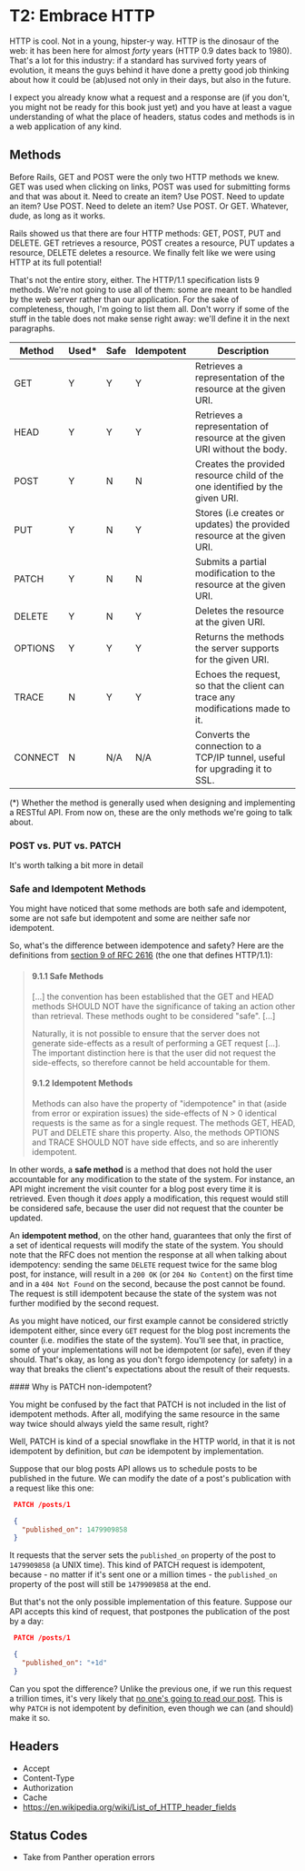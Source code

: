 # T2: Embrace HTTP

HTTP is cool. Not in a young, hipster-y way. HTTP is the dinosaur of the web: it has been here for
almost _forty_ years (HTTP 0.9 dates back to 1980). That's a lot for this industry: if a standard
has survived forty years of evolution, it means the guys behind it have done a pretty good job
thinking about how it could be (ab)used not only in their days, but also in the future.

I expect you already know what a request and a response are (if you don't, you might not be ready
for this book just yet) and you have at least a vague understanding of what the place of headers,
status codes and methods is in a web application of any kind.

## Methods

Before Rails, GET and POST were the only two HTTP methods we knew. GET was used when clicking on
links, POST was used for submitting forms and that was about it. Need to create an item? Use POST.
Need to update an item? Use POST. Need to delete an item? Use POST. Or GET. Whatever, dude, as long
as it works.

Rails showed us that there are four HTTP methods: GET, POST, PUT and DELETE. GET retrieves a
resource, POST creates a resource, PUT updates a resource, DELETE deletes a resource. We finally
felt like we were using HTTP at its full potential!

That's not the entire story, either. The HTTP/1.1 specification lists 9 methods. We're not going to
use all of them: some are meant to be handled by the web server rather than our application. For the
sake of completeness, though, I'm going to list them all. Don't worry if some of the stuff in the
table does not make sense right away: we'll define it in the next paragraphs.

Method  | Used* | Safe | Idempotent | Description
------- | ----- | ---- | ---------- | -----------
GET     | Y     | Y    | Y          | Retrieves a representation of the resource at the given URI.
HEAD    | Y     | Y    | Y          | Retrieves a representation of resource at the given URI without the body.
POST    | Y     | N    | N          | Creates the provided resource child of the one identified by the given URI.
PUT     | Y     | N    | Y          | Stores (i.e creates or updates) the provided resource at the given URI.
PATCH   | Y     | N    | N          | Submits a partial modification to the resource at the given URI.
DELETE  | Y     | N    | Y          | Deletes the resource at the given URI.
OPTIONS | Y     | Y    | Y          | Returns the methods the server supports for the given URI.
TRACE   | N     | Y    | Y          | Echoes the request, so that the client can trace any modifications made to it.
CONNECT | N     | N/A  | N/A        | Converts the connection to a TCP/IP tunnel, useful for upgrading it to SSL.

(*) Whether the method is generally used when designing and implementing a RESTful API. From now
on, these are the only methods we're going to talk about.

### POST vs. PUT vs. PATCH

It's worth talking a bit more in detail

### Safe and Idempotent Methods

You might have noticed that some methods are both safe and idempotent, some are not safe but
idempotent and some are neither safe nor idempotent.

So, what's the difference between idempotence and safety? Here are the definitions from
[section 9 of RFC 2616](https://www.w3.org/Protocols/rfc2616/rfc2616-sec9.html) (the one that
defines HTTP/1.1):

> #### 9.1.1 Safe Methods
>
> [...] the convention has been established that the GET and HEAD methods SHOULD NOT have the
> significance of taking an action other than retrieval. These methods ought to be considered
> "safe". [...]
>
> Naturally, it is not possible to ensure that the server does not generate side-effects as a result
> of performing a GET request [...]. The important distinction here is that the user did not request
> the side-effects, so therefore cannot be held accountable for them.
>
> #### 9.1.2 Idempotent Methods
>
> Methods can also have the property of "idempotence" in that (aside from error or expiration
> issues) the side-effects of N > 0 identical requests is the same as for a single request. The
> methods GET, HEAD, PUT and DELETE share this property. Also, the methods OPTIONS and TRACE SHOULD
> NOT have side effects, and so are inherently idempotent.

In other words, a **safe method** is a method that does not hold the user accountable for any
modification to the state of the system. For instance, an API might increment the visit counter for
a blog post every time it is retrieved. Even though it _does_ apply a modification, this request
would still be considered safe, because the user did not request that the counter be updated.

An **idempotent method**, on the other hand, guarantees that only the first of a set of identical
requests will modify the state of the system. You should note that the RFC does not mention the
response at all when talking about idempotency: sending the same `DELETE` request twice for the same
blog post, for instance, will result in a `200 OK` (or `204 No Content`) on the first time and in a
`404 Not Found` on the second, because the post cannot be found. The request is still idempotent
because the state of the system was not further modified by the second request.

As you might have noticed, our first example cannot be considered strictly idempotent either, since
every `GET` request for the blog post increments the counter (i.e. modifies the state of the
system). You'll see that, in practice, some of your implementations will not be idempotent (or
safe), even if they should. That's okay, as long as you don't forgo idempotency (or safety) in a way
that breaks the client's expectations about the result of their requests.

<aside class="info" data-markdown>
#### Why is PATCH non-idempotent?

You might be confused by the fact that PATCH is not included in the list of idempotent methods.
After all, modifying the same resource in the same way twice should always yield the same result,
right?

Well, PATCH is kind of a special snowflake in the HTTP world, in that it is not idempotent by
definition, but _can_ be idempotent by implementation.

Suppose that our blog posts API allows us to schedule posts to be published in the future. We can
modify the date of a post's publication with a request like this one:

```json
 PATCH /posts/1

 {
   "published_on": 1479909858
 }
 ```

It requests that the server sets the `published_on` property of the post to `1479909858` (a UNIX
time). This kind of PATCH request is idempotent, because - no matter if it's sent one or a million
times - the `published_on` property of the post will still be `1479909858` at the end.

But that's not the only possible implementation of this feature. Suppose our API accepts this kind
of request, that postpones the publication of the post by a day:

```json
 PATCH /posts/1

 {
   "published_on": "+1d"
 }
 ```

Can you spot the difference? Unlike the previous one, if we run this request a trillion times, it's
very likely that [no one's going to read our post](http://phys.org/news/2015-02-sun-wont-die-billion-years.html).
This is why `PATCH` is not idempotent by definition, even though we can (and should) make it so.
</aside>

## Headers

- Accept
- Content-Type
- Authorization
- Cache
- https://en.wikipedia.org/wiki/List_of_HTTP_header_fields

## Status Codes

- Take from Panther operation errors
